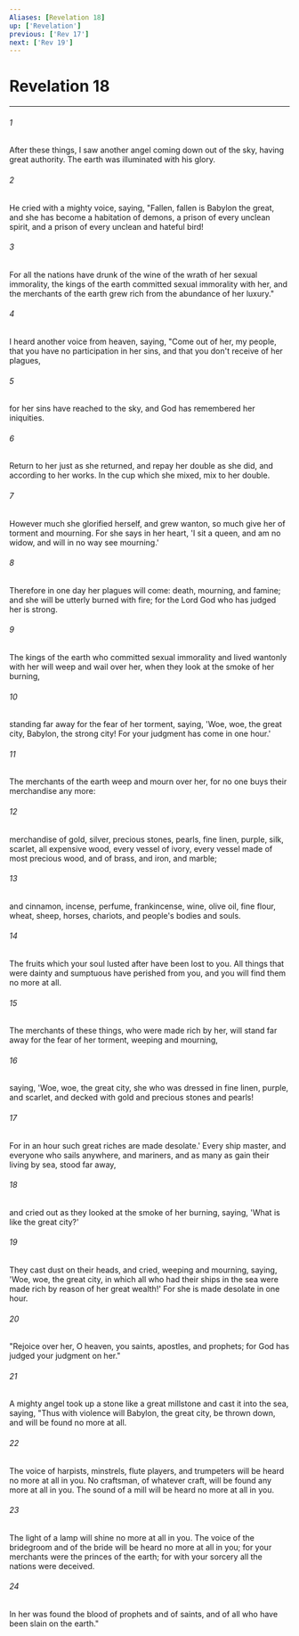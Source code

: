 ```yaml
---
Aliases: [Revelation 18]
up: ['Revelation']
previous: ['Rev 17']
next: ['Rev 19']
---
```

# Revelation 18
***





###### 1 

After these things, I saw another angel coming down out of the sky, having great authority. The earth was illuminated with his glory. 



###### 2 

He cried with a mighty voice, saying, "Fallen, fallen is Babylon the great, and she has become a habitation of demons, a prison of every unclean spirit, and a prison of every unclean and hateful bird! 



###### 3 

For all the nations have drunk of the wine of the wrath of her sexual immorality, the kings of the earth committed sexual immorality with her, and the merchants of the earth grew rich from the abundance of her luxury." 



###### 4 

I heard another voice from heaven, saying, "Come out of her, my people, that you have no participation in her sins, and that you don't receive of her plagues, 



###### 5 

for her sins have reached to the sky, and God has remembered her iniquities. 



###### 6 

Return to her just as she returned, and repay her double as she did, and according to her works. In the cup which she mixed, mix to her double. 



###### 7 

However much she glorified herself, and grew wanton, so much give her of torment and mourning. For she says in her heart, 'I sit a queen, and am no widow, and will in no way see mourning.' 



###### 8 

Therefore in one day her plagues will come: death, mourning, and famine; and she will be utterly burned with fire; for the Lord God who has judged her is strong. 



###### 9 

The kings of the earth who committed sexual immorality and lived wantonly with her will weep and wail over her, when they look at the smoke of her burning, 



###### 10 

standing far away for the fear of her torment, saying, 'Woe, woe, the great city, Babylon, the strong city! For your judgment has come in one hour.' 



###### 11 

The merchants of the earth weep and mourn over her, for no one buys their merchandise any more: 



###### 12 

merchandise of gold, silver, precious stones, pearls, fine linen, purple, silk, scarlet, all expensive wood, every vessel of ivory, every vessel made of most precious wood, and of brass, and iron, and marble; 



###### 13 

and cinnamon, incense, perfume, frankincense, wine, olive oil, fine flour, wheat, sheep, horses, chariots, and people's bodies and souls. 



###### 14 

The fruits which your soul lusted after have been lost to you. All things that were dainty and sumptuous have perished from you, and you will find them no more at all. 



###### 15 

The merchants of these things, who were made rich by her, will stand far away for the fear of her torment, weeping and mourning, 



###### 16 

saying, 'Woe, woe, the great city, she who was dressed in fine linen, purple, and scarlet, and decked with gold and precious stones and pearls! 



###### 17 

For in an hour such great riches are made desolate.' Every ship master, and everyone who sails anywhere, and mariners, and as many as gain their living by sea, stood far away, 



###### 18 

and cried out as they looked at the smoke of her burning, saying, 'What is like the great city?' 



###### 19 

They cast dust on their heads, and cried, weeping and mourning, saying, 'Woe, woe, the great city, in which all who had their ships in the sea were made rich by reason of her great wealth!' For she is made desolate in one hour. 



###### 20 

"Rejoice over her, O heaven, you saints, apostles, and prophets; for God has judged your judgment on her." 



###### 21 

A mighty angel took up a stone like a great millstone and cast it into the sea, saying, "Thus with violence will Babylon, the great city, be thrown down, and will be found no more at all. 



###### 22 

The voice of harpists, minstrels, flute players, and trumpeters will be heard no more at all in you. No craftsman, of whatever craft, will be found any more at all in you. The sound of a mill will be heard no more at all in you. 



###### 23 

The light of a lamp will shine no more at all in you. The voice of the bridegroom and of the bride will be heard no more at all in you; for your merchants were the princes of the earth; for with your sorcery all the nations were deceived. 



###### 24 

In her was found the blood of prophets and of saints, and of all who have been slain on the earth."
